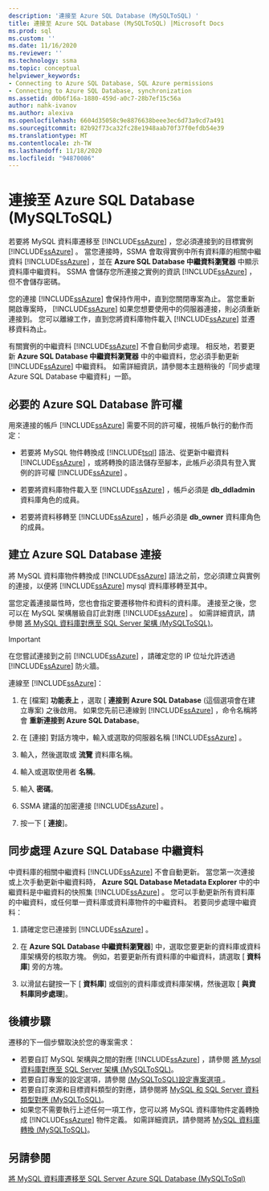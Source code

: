 ```yaml
---
description: '連接至 Azure SQL Database (MySQLToSQL) '
title: 連接至 Azure SQL Database (MySQLToSQL) |Microsoft Docs
ms.prod: sql
ms.custom: ''
ms.date: 11/16/2020
ms.reviewer: ''
ms.technology: ssma
ms.topic: conceptual
helpviewer_keywords:
- Connecting to Azure SQL Database, SQL Azure permissions
- Connecting to Azure SQL Database, synchronization
ms.assetid: d0b6f16a-1880-459d-a0c7-28b7ef15c56a
author: nahk-ivanov
ms.author: alexiva
ms.openlocfilehash: 6604d35058c9e8876638beee3ec6d73a9cd7a491
ms.sourcegitcommit: 82b92f73ca32fc28e1948aab70f37f0efdb54e39
ms.translationtype: MT
ms.contentlocale: zh-TW
ms.lasthandoff: 11/18/2020
ms.locfileid: "94870086"
---
```

# <a name="connecting-to-azure-sql-database-mysqltosql"></a>連接至 Azure SQL Database (MySQLToSQL) 

若要將 MySQL 資料庫遷移至 [!INCLUDE[ssAzure](../../includes/ssazure_md.md)] ，您必須連接到的目標實例 [!INCLUDE[ssAzure](../../includes/ssazure_md.md)] 。 當您連接時，SSMA 會取得實例中所有資料庫的相關中繼資料 [!INCLUDE[ssAzure](../../includes/ssazure_md.md)] ，並在 **Azure SQL Database 中繼資料瀏覽器** 中顯示資料庫中繼資料。 SSMA 會儲存您所連接之實例的資訊 [!INCLUDE[ssAzure](../../includes/ssazure_md.md)] ，但不會儲存密碼。

您的連接 [!INCLUDE[ssAzure](../../includes/ssazure_md.md)] 會保持作用中，直到您關閉專案為止。 當您重新開啟專案時， [!INCLUDE[ssAzure](../../includes/ssazure_md.md)] 如果您想要使用中的伺服器連接，則必須重新連接到。 您可以離線工作，直到您將資料庫物件載入 [!INCLUDE[ssAzure](../../includes/ssazure_md.md)] 並遷移資料為止。

有關實例的中繼資料 [!INCLUDE[ssAzure](../../includes/ssazure_md.md)] 不會自動同步處理。 相反地，若要更新 **Azure SQL Database 中繼資料瀏覽器** 中的中繼資料，您必須手動更新 [!INCLUDE[ssAzure](../../includes/ssazure_md.md)] 中繼資料。 如需詳細資訊，請參閱本主題稍後的「同步處理 Azure SQL Database 中繼資料」一節。

## <a name="required-azure-sql-database-permissions"></a>必要的 Azure SQL Database 許可權

用來連接的帳戶 [!INCLUDE[ssAzure](../../includes/ssazure_md.md)] 需要不同的許可權，視帳戶執行的動作而定：

- 若要將 MySQL 物件轉換成 [!INCLUDE[tsql](../../includes/tsql-md.md)] 語法、從更新中繼資料 [!INCLUDE[ssAzure](../../includes/ssazure_md.md)] ，或將轉換的語法儲存至腳本，此帳戶必須具有登入實例的許可權 [!INCLUDE[ssAzure](../../includes/ssazure_md.md)] 。

- 若要將資料庫物件載入至 [!INCLUDE[ssAzure](../../includes/ssazure_md.md)] ，帳戶必須是 **db_ddladmin** 資料庫角色的成員。

- 若要將資料移轉至 [!INCLUDE[ssAzure](../../includes/ssazure_md.md)] ，帳戶必須是 **db_owner** 資料庫角色的成員。

## <a name="establishing-an-azure-sql-database-connection"></a>建立 Azure SQL Database 連接

將 MySQL 資料庫物件轉換成 [!INCLUDE[ssAzure](../../includes/ssazure_md.md)] 語法之前，您必須建立與實例的連接，以便將 [!INCLUDE[ssAzure](../../includes/ssazure_md.md)] mysql 資料庫移轉至其中。

當您定義連接屬性時，您也會指定要遷移物件和資料的資料庫。 連接至之後，您可以在 MySQL 架構層級自訂此對應 [!INCLUDE[ssAzure](../../includes/ssazure_md.md)] 。 如需詳細資訊，請參閱 [將 MySQL 資料庫對應至 SQL Server 架構 &#40;MySQLToSQL&#41;](../../ssma/mysql/mapping-mysql-databases-to-sql-server-schemas-mysqltosql.md)。

> [!IMPORTANT]
> 在您嘗試連接到之前 [!INCLUDE[ssAzure](../../includes/ssazure_md.md)] ，請確定您的 IP 位址允許透過 [!INCLUDE[ssAzure](../../includes/ssazure_md.md)] 防火牆。

連線至 [!INCLUDE[ssAzure](../../includes/ssazure_md.md)]：

1. 在 [檔案] **功能表上** ，選取 [ **連接到 Azure SQL Database** (這個選項會在建立專案) 之後啟用。
   如果您先前已連線到 [!INCLUDE[ssAzure](../../includes/ssazure_md.md)] ，命令名稱將會 **重新連接到 Azure SQL Database**。

2. 在 [連接] 對話方塊中，輸入或選取的伺服器名稱 [!INCLUDE[ssAzure](../../includes/ssazure_md.md)] 。

3. 輸入，然後選取或 **流覽** 資料庫名稱。

4. 輸入或選取使用者 **名稱**。

5. 輸入 **密碼**。

6. SSMA 建議的加密連接 [!INCLUDE[ssAzure](../../includes/ssazure_md.md)] 。

7. 按一下 [ **連接**]。
  
## <a name="synchronizing-azure-sql-database-metadata"></a>同步處理 Azure SQL Database 中繼資料

中資料庫的相關中繼資料 [!INCLUDE[ssAzure](../../includes/ssazure_md.md)] 不會自動更新。 當您第一次連接或上次手動更新中繼資料時， **Azure SQL Database Metadata Explorer** 中的中繼資料是中繼資料的快照集 [!INCLUDE[ssAzure](../../includes/ssazure_md.md)] 。 您可以手動更新所有資料庫的中繼資料，或任何單一資料庫或資料庫物件的中繼資料。 若要同步處理中繼資料：

1. 請確定您已連接到 [!INCLUDE[ssAzure](../../includes/ssazure_md.md)] 。

2. 在 **Azure SQL Database 中繼資料瀏覽器**] 中，選取您要更新的資料庫或資料庫架構旁的核取方塊。
   例如，若要更新所有資料庫的中繼資料，請選取 [ **資料庫**] 旁的方塊。

3. 以滑鼠右鍵按一下 [ **資料庫**] 或個別的資料庫或資料庫架構，然後選取 [ **與資料庫同步處理**]。

## <a name="next-step"></a>後續步驟

遷移的下一個步驟取決於您的專案需求：

- 若要自訂 MySQL 架構與之間的對應 [!INCLUDE[ssAzure](../../includes/ssazure_md.md)] ，請參閱 [將 Mysql 資料庫對應至 SQL Server 架構 &#40;MySQLToSQL&#41;](../../ssma/mysql/mapping-mysql-databases-to-sql-server-schemas-mysqltosql.md)。
- 若要自訂專案的設定選項，請參閱 [&#40;MySQLToSQL&#41;設定專案選項 ](../../ssma/mysql/setting-project-options-mysqltosql.md)。
- 若要自訂來源和目標資料類型的對應，請參閱將 [MySQL 和 SQL Server 資料類型對應 &#40;MySQLToSQL&#41;](../../ssma/mysql/mapping-mysql-and-sql-server-data-types-mysqltosql.md)。
- 如果您不需要執行上述任何一項工作，您可以將 MySQL 資料庫物件定義轉換成 [!INCLUDE[ssAzure](../../includes/ssazure_md.md)] 物件定義。 如需詳細資訊，請參閱將 [MySQL 資料庫轉換 &#40;MySQLToSQL&#41;](../../ssma/mysql/converting-mysql-databases-mysqltosql.md)。

## <a name="see-also"></a>另請參閱

[將 MySQL 資料庫遷移至 SQL Server Azure SQL Database &#40;MySQLToSql&#41;](../../ssma/mysql/migrating-mysql-databases-to-sql-server-azure-sql-db-mysqltosql.md)
